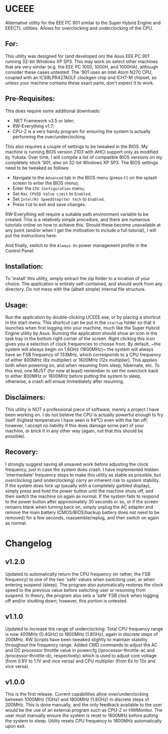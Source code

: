 # UCEEE
Alternative utility for the EEE PC 901 similar to the Super Hybrid Engine and EEECTL utilities. Allows for overclocking and underclocking of the CPU.

## For:
This utility was designed for (and developed on) the Asus EEE PC 901 running 32-bit Windows XP SP3. This may work on select other machines that are very similar (e.g. the EEE PC 1000, 1000H, and 1000HA), although consider these cases untested. The '901 uses an Intel Atom N270 CPU, coupled with an ICS9LPR427AGLF clockgen chip and ICH7-M chipset, so unless your machine contains these exact parts, don't expect it to work.

## Pre-Requisites:
This does require some additional downloads:
 - .NET Framework v3.5 or later;
 - RW-Everything v1.7;
 - CPU-Z is a very handy program for ensuring the system is actually performing the over/underclocking.

This also requires a couple of settings to be tweaked in the BIOS. My machine is running BIOS version 2103 with AHCI support only as modified by Yukata. Over time, I will compile a list of compatible BIOS versions on my completely stock '901, also on 32-bit Windows XP SP3. The BIOS settings need to be tweaked as follows:

 - Navigate to the `Advanced` tab in the BIOS menu (press `F2` on the splash screen to enter the BIOS menu);
 - Enter the `CPU Configuration` menu;
 - Set `Max CPUID Value Limit` to `Enabled`;
 - Set `Intel(R) SpeedStep(tm) tech` to `Enabled`.
 - Press `F10` to exit and save changes.

RW-Everything will require a suitable path environment variable to be created. This is a relatively simple procedure, and there are numerous tutorials online on how to achieve this. Should these become unavailable at any point (and/or when I get the motivation to include a full tutorial), I will put the instructions here.

And finally, switch to the `Always On` power management profile in the Control Panel.

## Installation:
To 'install' this utility, simply extract the zip folder to a location of your choice. The application is entirely self-contained, and should work from any directory. Do not mess with the (albeit simple) internal file structure.

## Usage:
Run the application by double-clicking UCEEE.exe, or by placing a shortcut in the start menu. This shortcut can be put in the `startup` folder so that it launches when first logging into your machine, much like the Super Hybrid Engine utility by Asus. Running the application should show an icon in the task tray in the bottom right corner of the screen. Right clicking this icon gives you a selection of clock frequencies to choose from. By default, ~the system will always begin on 1.6GHz (1600MHz)~ the system will always have an FSB frequency of 133MHz, which corresponds to a CPU frequency of either 800MHz (6x multiplier) or 1600MHz (12x multiplier). This applies both when powering on, and when resuming from sleep, hibernate, etc. To this end, one MUST (for now at least) remember to set the overclock back to either 800MHz or 1600MHz before putting the system to sleep, otherwise, a crash will ensue immediately after resuming.

## Disclaimers:
This utility is NOT a professional piece of software, merely a project I have been working on. I do not believe the CPU is actually powerful enough to fry itself (highest temperature I have seen is 64°C) even with the fan off; however, I accept no liability if this does damage some part of your machine, or brick it in any other way (again, not that this should be possible).

## Recovery:
I strongly suggest saving all unsaved work before adjusting the clock frequency, just in case the system does crash. I have implemented hidden 'intermediate' frequency steps to make this utility as stable as possible, but overclocking (and underclocking) carry an inherent risk to system stability. If the system does lock up (usually with a completely garbled display), simply press and hold the power button until the machine shuts off, and then switch the machine on again as normal. If the system fails to respond to the power button after approximately 30 seconds or so, or if the screen remains blank when turning back on, simply unplug the AC adapter and remove the main battery (CMOS/BIOS/backup battery does not need to be removed) for a few seconds, reassemble/replug, and then switch on again as normal.

# Changelog
## v1.2.0
Updated to automatically return the CPU frequency (or rather, the FSB frequency) to one of the two 'safe' values when switching user, or when entering suspend (sleep). The program also automatically restores the clock speed to the previous value before switching user or resuming from suspend. In theory, the program also sets a 'safe' FSB clock when logging off and/or shutting down; however, this portion is untested.

## v1.1.0
Updated to increase the range of underclocking: Total CPU frequency range is now 400MHz (0.4GHz) to 1800MHz (1.8GHz), again in discrete steps of 200MHz. RW Scripts have been tweaked slightly to maintain stability throughout the frequency range. Added CMD commands to adjust the AC and DC processor throttle value in powercfg (/processor-throttle-ac and /processor-throttle-dc, respectively) which is used to adjust core voltage (from 0.9V to 1.1V and vice versa) and CPU multiplier (from 6x to 12x and vice versa).

## v1.0.0
This is the first release. Current capabilities allow over/underclocking between 1000MHz (1GHz) and 1800MHz (1.8GHz) in discrete steps of 200MHz. This is done manually, and the only feedback available to the user would be the use of an external program such as CPU-Z or HWMonitor. The user must manually ensure the system is reset to 1600MHz before putting the system to sleep. Utility resets CPU frequency to 1600MHz automatically upon exit.
